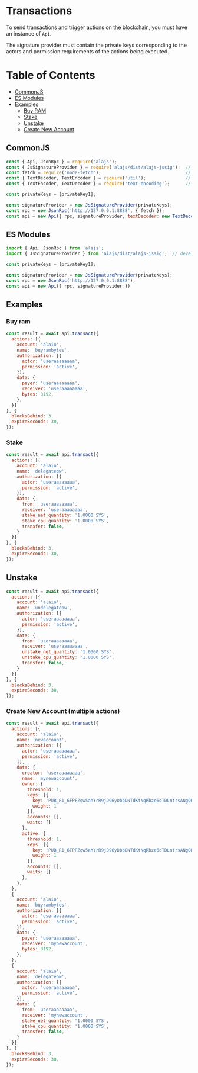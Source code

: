 # Transactions

To send transactions and trigger actions on the blockchain, you must have an instance of `Api`.

The signature provider must contain the private keys corresponding to the actors and permission requirements of the actions being executed.

# Table of Contents

- [CommonJS](#common)
- [ES Modules](#modules)
- [Examples](#examples)
  - [Buy RAM](#buy_ram)
  - [Stake](#stake)
  - [Unstake](#unstake)
  - [Create New Account](#new_account)


## CommonJS
<a name='common' />

```javascript
const { Api, JsonRpc } = require('alajs');
const { JsSignatureProvider } = require('alajs/dist/alajs-jssig');  // development only
const fetch = require('node-fetch');                                // node only
const { TextDecoder, TextEncoder } = require('util');               // node only
const { TextEncoder, TextDecoder } = require('text-encoding');      // React Native, IE11, and Edge Browsers only

const privateKeys = [privateKey1];

const signatureProvider = new JsSignatureProvider(privateKeys);
const rpc = new JsonRpc('http://127.0.0.1:8888', { fetch });
const api = new Api({ rpc, signatureProvider, textDecoder: new TextDecoder(), textEncoder: new TextEncoder() });
```

## ES Modules
<a name='modules' />

```javascript
import { Api, JsonRpc } from 'alajs';
import { JsSignatureProvider } from 'alajs/dist/alajs-jssig';  // development only

const privateKeys = [privateKey1];

const signatureProvider = new JsSignatureProvider(privateKeys);
const rpc = new JsonRpc('http://127.0.0.1:8888');
const api = new Api({ rpc, signatureProvider })
```

## Examples

### Buy ram
<a name='buy_ram' />

```javascript
const result = await api.transact({
  actions: [{
    account: 'alaio',
    name: 'buyrambytes',
    authorization: [{
      actor: 'useraaaaaaaa',
      permission: 'active',
    }],
    data: {
      payer: 'useraaaaaaaa',
      receiver: 'useraaaaaaaa',
      bytes: 8192,
    },
  }]
}, {
  blocksBehind: 3,
  expireSeconds: 30,
});
```

### Stake
<a name='stake' />

```javascript
const result = await api.transact({
  actions: [{
    account: 'alaio',
    name: 'delegatebw',
    authorization: [{
      actor: 'useraaaaaaaa',
      permission: 'active',
    }],
    data: {
      from: 'useraaaaaaaa',
      receiver: 'useraaaaaaaa',
      stake_net_quantity: '1.0000 SYS',
      stake_cpu_quantity: '1.0000 SYS',
      transfer: false,
    }
  }]
}, {
  blocksBehind: 3,
  expireSeconds: 30,
});
```

## Unstake
<a name='unstake' />

```javascript
const result = await api.transact({
  actions: [{
    account: 'alaio',
    name: 'undelegatebw',
    authorization: [{
      actor: 'useraaaaaaaa',
      permission: 'active',
    }],
    data: {
      from: 'useraaaaaaaa',
      receiver: 'useraaaaaaaa',
      unstake_net_quantity: '1.0000 SYS',
      unstake_cpu_quantity: '1.0000 SYS',
      transfer: false,
    }
  }]
}, {
  blocksBehind: 3,
  expireSeconds: 30,
});
```

### Create New Account (multiple actions)
<a name='new_account' />

```javascript
const result = await api.transact({
  actions: [{
    account: 'alaio',
    name: 'newaccount',
    authorization: [{
      actor: 'useraaaaaaaa',
      permission: 'active',
    }],
    data: {
      creator: 'useraaaaaaaa',
      name: 'mynewaccount',
      owner: {
        threshold: 1,
        keys: [{
          key: 'PUB_R1_6FPFZqw5ahYrR9jD96yDbbDNTdKtNqRbze6oTDLntrsANgQKZu',
          weight: 1
        }],
        accounts: [],
        waits: []
      },
      active: {
        threshold: 1,
        keys: [{
          key: 'PUB_R1_6FPFZqw5ahYrR9jD96yDbbDNTdKtNqRbze6oTDLntrsANgQKZu',
          weight: 1
        }],
        accounts: [],
        waits: []
      },
    },
  },
  {
    account: 'alaio',
    name: 'buyrambytes',
    authorization: [{
      actor: 'useraaaaaaaa',
      permission: 'active',
    }],
    data: {
      payer: 'useraaaaaaaa',
      receiver: 'mynewaccount',
      bytes: 8192,
    },
  },
  {
    account: 'alaio',
    name: 'delegatebw',
    authorization: [{
      actor: 'useraaaaaaaa',
      permission: 'active',
    }],
    data: {
      from: 'useraaaaaaaa',
      receiver: 'mynewaccount',
      stake_net_quantity: '1.0000 SYS',
      stake_cpu_quantity: '1.0000 SYS',
      transfer: false,
    }
  }]
}, {
  blocksBehind: 3,
  expireSeconds: 30,
});
```
